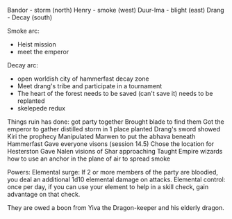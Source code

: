 
Bandor - storm (north)
Henry - smoke (west)
Duur-Ima - blight (east)
Drang - Decay (south)


Smoke arc:
- Heist mission
- meet the emperor

Decay arc:
- open worldish city of hammerfast decay zone
- Meet drang's tribe and participate in a tournament
- The heart of the forest needs to be saved (can't save it) needs to be replanted
- skelepede redux


Things ruin has done:
got party together
Brought blade to find them
Got the emperor to gather distilled storm in 1 place
planted Drang's sword
showed Kiri the prophecy
Manipulated Marwen to put the abhava beneath Hammerfast
Gave everyone visons (session 14.5)
Chose the location for Hesterston
Gave Nalen visions of Shar approaching
Taught Empire wizards how to use an anchor in the plane of air to spread smoke

Powers:
Elemental surge: If 2 or more members of the party are bloodied, you deal an additional 1d10 elemental damage on attacks.
Elemental control: once per day, if you can use your element to help in a skill check, gain advantage on that check.

They are owed a boon from Yiva the Dragon-keeper and his elderly dragon.